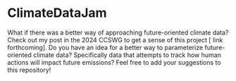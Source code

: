 # ClimateDataJam
What if there was a better way of approaching future-oriented climate data? Check out my post in the 2024 CCSWG to get a sense of this project [ link forthcoming].
Do you have an idea for a better way to parameterize future-oriented climate data? Specifically data that attempts to track how human actions will impact future emissions? Feel free to add your suggestions to this repository!
